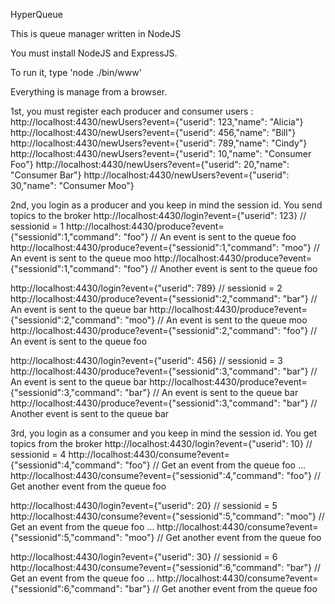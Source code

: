 HyperQueue

This is queue manager written in NodeJS

You must install NodeJS and ExpressJS.

To run it, type 'node ./bin/www'

Everything is manage from a browser.

1st, you must register each producer and consumer users : 
   http://localhost:4430/newUsers?event={"userid": 123,"name": "Alicia"}
   http://localhost:4430/newUsers?event={"userid": 456,"name": "Bill"}
   http://localhost:4430/newUsers?event={"userid": 789,"name": "Cindy"}
   http://localhost:4430/newUsers?event={"userid": 10,"name": "Consumer Foo"}
   http://localhost:4430/newUsers?event={"userid": 20,"name": "Consumer Bar"}   http://localhost:4430/newUsers?event={"userid": 30,"name": "Consumer Moo"}
   
2nd, you login as a producer and you keep in mind the session id. You send topics to the broker
   http://localhost:4430/login?event={"userid": 123}  // sessionid = 1
   http://localhost:4430/produce?event={"sessionid":1,"command": "foo"} // An event is sent to the queue foo
   http://localhost:4430/produce?event={"sessionid":1,"command": "moo"} // An event is sent to the queue moo
   http://localhost:4430/produce?event={"sessionid":1,"command": "foo"} // Another event is sent to the queue foo
   
   http://localhost:4430/login?event={"userid": 789}  // sessionid = 2
   http://localhost:4430/produce?event={"sessionid":2,"command": "bar"} // An event is sent to the queue bar
   http://localhost:4430/produce?event={"sessionid":2,"command": "moo"} // An event is sent to the queue moo
   http://localhost:4430/produce?event={"sessionid":2,"command": "foo"} // An event is sent to the queue foo

   http://localhost:4430/login?event={"userid": 456}  // sessionid = 3
   http://localhost:4430/produce?event={"sessionid":3,"command": "bar"} // An event is sent to the queue bar
   http://localhost:4430/produce?event={"sessionid":3,"command": "bar"} // An event is sent to the queue bar
   http://localhost:4430/produce?event={"sessionid":3,"command": "bar"} // Another event is sent to the queue bar
   
3rd, you login as a consumer and you keep in mind the session id. You get topics from the broker
   http://localhost:4430/login?event={"userid": 10}  // sessionid = 4
   http://localhost:4430/consume?event={"sessionid":4,"command": "foo"} // Get an event from the queue foo
    ...
   http://localhost:4430/consume?event={"sessionid":4,"command": "foo"} // Get another event from the queue foo
   
   http://localhost:4430/login?event={"userid": 20}  // sessionid = 5
   http://localhost:4430/consume?event={"sessionid":5,"command": "moo"} // Get an event from the queue foo
    ...
   http://localhost:4430/consume?event={"sessionid":5,"command": "moo"} // Get another event from the queue foo
   
   http://localhost:4430/login?event={"userid": 30}  // sessionid = 6
   http://localhost:4430/consume?event={"sessionid":6,"command": "bar"} // Get an event from the queue foo
    ...
   http://localhost:4430/consume?event={"sessionid":6,"command": "bar"} // Get another event from the queue foo
   
